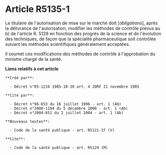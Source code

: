 # Article R5135-1

Le titulaire de l'autorisation de mise sur le marché doit [*obligations*], après la délivrance de l'autorisation, modifier
les méthodes de contrôle prévus au b) de l'article R. 5129 en fonction des progrès de la science et de l'évolution des
techniques, de façon que la spécialité pharmaceutique soit contrôlée suivant les méthodes scientifiques généralement
acceptées.

Il soumet ces modifications des méthodes de contrôle à l'approbation du ministre chargé de la santé.

**Liens relatifs à cet article**

	**Créé par**:

	  - Décret n°85-1216 1985-10-30 art. 4 JORF 21 novembre 1985

	**Cité par**:

	  - Décret n°96-653 du 16 juillet 1996 - art. 1 (Ab)
	  - Décret n°2000-1194 du 5 décembre 2000 - art. 1 (Ab)
	  - Décret n°2004-651 du 2 juillet 2004 - art. 1 (Ab)

	**Nouveaux textes**:

	  - Code de la santé publique - art. R5121-37 (V)

	**Cite**:

	  - Code de la santé publique - art. R5129 (M)
